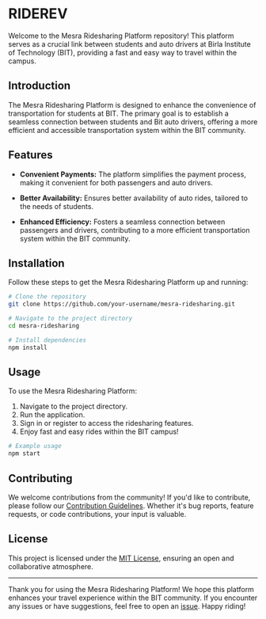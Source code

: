 # RIDEREV

Welcome to the Mesra Ridesharing Platform repository! This platform serves as a crucial link between students and auto drivers at Birla Institute of Technology (BIT), providing a fast and easy way to travel within the campus.

## Introduction

The Mesra Ridesharing Platform is designed to enhance the convenience of transportation for students at BIT. The primary goal is to establish a seamless connection between students and Bit auto drivers, offering a more efficient and accessible transportation system within the BIT community.

## Features

- **Convenient Payments:** The platform simplifies the payment process, making it convenient for both passengers and auto drivers.
  
- **Better Availability:** Ensures better availability of auto rides, tailored to the needs of students.

- **Enhanced Efficiency:** Fosters a seamless connection between passengers and drivers, contributing to a more efficient transportation system within the BIT community.

## Installation

Follow these steps to get the Mesra Ridesharing Platform up and running:

```bash
# Clone the repository
git clone https://github.com/your-username/mesra-ridesharing.git

# Navigate to the project directory
cd mesra-ridesharing

# Install dependencies
npm install
```

## Usage

To use the Mesra Ridesharing Platform:

1. Navigate to the project directory.
2. Run the application.
3. Sign in or register to access the ridesharing features.
4. Enjoy fast and easy rides within the BIT campus!

```bash
# Example usage
npm start
```

## Contributing

We welcome contributions from the community! If you'd like to contribute, please follow our [Contribution Guidelines](CONTRIBUTING.md). Whether it's bug reports, feature requests, or code contributions, your input is valuable.

## License

This project is licensed under the [MIT License](LICENSE), ensuring an open and collaborative atmosphere.

---

Thank you for using the Mesra Ridesharing Platform! We hope this platform enhances your travel experience within the BIT community. If you encounter any issues or have suggestions, feel free to open an [issue](https://github.com/your-username/mesra-ridesharing/issues). Happy riding!
